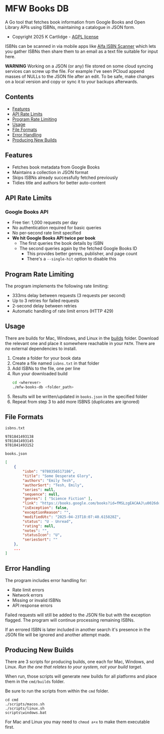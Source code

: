 # MFW Books DB

A Go tool that fetches book information from Google Books and Open Library APIs using ISBNs, maintaining a catalogue in JSON form.

- Copyright 2025 K Cartlidge - [AGPL license](./LICENSE.txt)

ISBNs can be scanned in via mobile apps like [Alfa ISBN Scanner](https://www.alfaebooks.com/help/isbn_scanner) which lets you gather ISBNs then share them to an email as a text file suitable for input here.

**WARNING**
Working on a JSON (or any) file stored on some cloud syncing services can screw up the file.
For example I've seen PCloud append masses of NULLs to the JSON file after an edit.
To be safe, make changes on a local version and copy or sync it to your backups afterwards.

## Contents

- [Features](#features)
- [API Rate Limits](#api-rate-limits)
- [Program Rate Limiting](#program-rate-limiting)
- [Usage](#usage)
- [File Formats](#file-formats)
- [Error Handling](#error-handling)
- [Producing New Builds](#producing-new-builds)

## Features

- Fetches book metadata from Google Books
- Maintains a collection in JSON format
- Skips ISBNs already successfully fetched previously
- Tidies title and authors for better auto-content

## API Rate Limits

### Google Books API
- Free tier: 1,000 requests per day
- No authentication required for basic queries
- No per-second rate limit specified
- **We hit Google Books API twice per book**
    - The first queries the book details by ISBN
    - The second queries again by the fetched Google Books ID
        - This provides better genres, publisher, and page count
        - There's a `--single-hit` option to disable this

## Program Rate Limiting

The program implements the following rate limiting:
- 333ms delay between requests (3 requests per second)
- Up to 3 retries for failed requests
- 2-second delay between retries
- Automatic handling of rate limit errors (HTTP 429)

## Usage

There are builds for Mac, Windows, and Linux in the [builds](./cmd/builds) folder.
Download the relevant one and place it somewhere reachable in your `PATH`.
There are *no* external dependencies to install.

1. Create a folder for your book data
2. Create a file named `isbns.txt` in that folder
3. Add ISBNs to the file, one per line
4. Run your downloaded build
    ```bash
    cd <wherever>
    ./mfw-books-db <folder_path>
    ```
5. Results will be written/updated in `books.json` in the specified folder
6. Repeat from step 3 to add more ISBNS (duplicates are ignored)

## File Formats

`isbns.txt`

    9781841493138
    9781841493145
    9781841493152

`books.json`

``` json
[
    {
        "isbn": "9780356517186",
        "title": "Some Desperate Glory",
        "authors": "Emily Tesh",
        "authorSort": "Tesh, Emily",
        "series": null,
        "sequence": null,
        "genres": [ "Science Fiction" ],
        "link": "https://books.google.com/books?id=fMSLzgEACAAJ\u0026dq=isbn:9780356517186",
        "isException": false,
        "exceptionReason": "",
        "modifiedUtc": "2025-04-23T18:07:40.615828Z",
        "status": "U - Unread",
        "rating": null,
        "notes": "",
        "statusIcon": "U",
        "seriesSort": ""
    },
    ...
]
```

## Error Handling

The program includes error handling for:
- Rate limit errors
- Network errors
- Missing or invalid ISBNs
- API response errors

Failed requests will still be added to the JSON file but with the exception flagged. The program will continue processing remaining ISBNs.

If an errored ISBN is later included in another search it's presence in the JSON file will be ignored and another attempt made.

## Producing New Builds

There are 3 scripts for producing builds, one each for Mac, Windows, and Linux.
*Run the one that relates to your system, not your build target.*

When run, those scripts will generate new builds for all platforms and place them in the `cmd/builds` folder.

Be sure to run the scripts from within the `cmd` folder.

    cd cmd
    ./scripts/macos.sh
    ./scripts/linux.sh
    scripts\windows.bat

For Mac and Linux you may need to `chmod a+x` to make them executable first.
